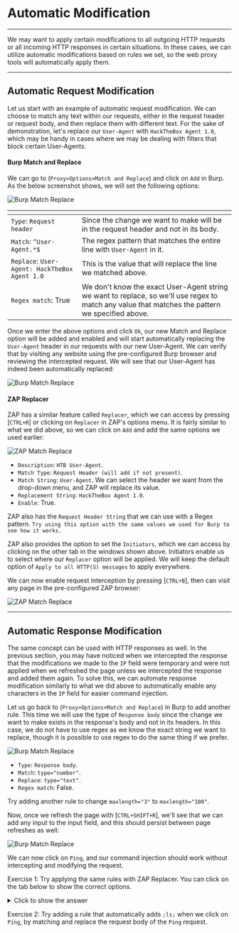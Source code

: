 
<h1>Automatic Modification</h1>
<hr/>
<p>We may want to apply certain modifications to all outgoing HTTP requests or all incoming HTTP responses in certain situations. In these cases, we can utilize automatic modifications based on rules we set, so the web proxy tools will automatically apply them.</p>
<hr/>
<h2>Automatic Request Modification</h2>
<p>Let us start with an example of automatic request modification. We can choose to match any text within our requests, either in the request header or request body, and then replace them with different text. For the sake of demonstration, let's replace our <code>User-Agent</code> with <code>HackTheBox Agent 1.0</code>, which may be handy in cases where we may be dealing with filters that block certain User-Agents.</p>
<h4>Burp Match and Replace</h4>
<p>We can go to (<code>Proxy&gt;Options&gt;Match and Replace</code>) and click on <code>Add</code> in Burp. As the below screenshot shows, we will set the following options:</p>
<p><img alt="Burp Match Replace" src="https://academy.hackthebox.com/storage/modules/110/burp_match_replace_user_agent_1.jpg"/></p>
<table>
<thead>
<tr>
<th></th>
<th></th>
</tr>
</thead>
<tbody>
<tr>
<td><code>Type</code>: <code>Request header</code></td>
<td>Since the change we want to make will be in the request header and not in its body.</td>
</tr>
<tr>
<td><code>Match</code>: <code>^User-Agent.*$</code></td>
<td>The regex pattern that matches the entire line with <code>User-Agent</code> in it.</td>
</tr>
<tr>
<td><code>Replace</code>: <code>User-Agent: HackTheBox Agent 1.0</code></td>
<td>This is the value that will replace the line we matched above.</td>
</tr>
<tr>
<td><code>Regex match</code>: True</td>
<td>We don't know the exact User-Agent string we want to replace, so we'll use regex to match any value that matches the pattern we specified above.</td>
</tr>
</tbody>
</table>
<p>Once we enter the above options and click <code>Ok</code>, our new Match and Replace option will be added and enabled and will start automatically replacing the <code>User-Agent</code> header in our requests with our new User-Agent. We can verify that by visiting any website using the pre-configured Burp browser and reviewing the intercepted request. We will see that our User-Agent has indeed been automatically replaced:</p>
<p><img alt="Burp Match Replace" src="https://academy.hackthebox.com/storage/modules/110/burp_match_replace_user_agent_2.jpg"/></p>
<h4>ZAP Replacer</h4>
<p>ZAP has a similar feature called <code>Replacer</code>, which we can access by pressing [<code>CTRL+R</code>] or clicking on <code>Replacer</code> in ZAP's options menu. It is fairly similar to what we did above, so we can click on <code>Add</code> and add the same options we used earlier:</p>
<p><img alt="ZAP Match Replace" src="https://academy.hackthebox.com/storage/modules/110/zap_match_replace_user_agent_1.jpg"/></p>
<ul>
<li>
<code>Description</code>: <code>HTB User-Agent</code>.</li>
<li>
<code>Match Type</code>: <code>Request Header (will add if not present)</code>.</li>
<li>
<code>Match String</code>: <code>User-Agent</code>. We can select the header we want from the drop-down menu, and ZAP will replace its value.</li>
<li>
<code>Replacement String</code>: <code>HackTheBox Agent 1.0</code>.</li>
<li>
<code>Enable</code>: True.</li>
</ul>
<p>ZAP also has the <code>Request Header String</code> that we can use with a Regex pattern. <code>Try using this option with the same values we used for Burp to see how it works.</code></p>
<p>ZAP also provides the option to set the <code>Initiators</code>, which we can access by clicking on the other tab in the windows shown above. Initiators enable us to select where our <code>Replacer</code> option will be applied. We will keep the default option of <code>Apply to all HTTP(S) messages</code> to apply everywhere.</p>
<p>We can now enable request interception by pressing [<code>CTRL+B</code>], then can visit any page in the pre-configured ZAP browser:</p>
<p><img alt="ZAP Match Replace" src="https://academy.hackthebox.com/storage/modules/110/zap_match_replace_user_agent_2.jpg"/></p>
<hr/>
<h2>Automatic Response Modification</h2>
<p>The same concept can be used with HTTP responses as well. In the previous section, you may have noticed when we intercepted the response that the modifications we made to the <code>IP</code> field were temporary and were not applied when we refreshed the page unless we intercepted the response and added them again. To solve this, we can automate response modification similarly to what we did above to automatically enable any characters in the <code>IP</code> field for easier command injection.</p>
<p>Let us go back to (<code>Proxy&gt;Options&gt;Match and Replace</code>) in Burp to add another rule. This time we will use the type of <code>Response body</code> since the change we want to make exists in the response's body and not in its headers. In this case, we do not have to use regex as we know the exact string we want to replace, though it is possible to use regex to do the same thing if we prefer.</p>
<p><img alt="Burp Match Replace" src="https://academy.hackthebox.com/storage/modules/110/burp_match_replace_response_1.jpg"/></p>
<ul>
<li>
<code>Type</code>: <code>Response body</code>.</li>
<li>
<code>Match</code>: <code>type="number"</code>.</li>
<li>
<code>Replace</code>: <code>type="text"</code>.</li>
<li>
<code>Regex match</code>: False.</li>
</ul>
<p>Try adding another rule to change <code>maxlength="3"</code> to <code>maxlength="100"</code>.</p>
<p>Now, once we refresh the page with [<code>CTRL+SHIFT+R</code>], we'll see that we can add any input to the input field, and this should persist between page refreshes as well:</p>
<p><img alt="Burp Match Replace" src="https://academy.hackthebox.com/storage/modules/110/burp_match_replace_response_2.jpg"/></p>
<p>We can now click on <code>Ping</code>, and our command injection should work without intercepting and modifying the request.</p>
<div class="card bg-light">
<div class="card-body">
<p class="mb-0">Exercise 1: Try applying the same rules with ZAP Replacer. You can click on the tab below to show the correct options.</p>
</div>
<details>
<summary class="btn btn-sm btn-block mt-1 py-2 text-left btn-lighter">Click to show the answer</summary>
<br/> Change input type to text:
    <br/>- <code>Match Type</code>: <code>Response Body String</code>.
    <br/>- <code>Match Regex</code>: <code>False</code>.
    <br/>- <code>Match String</code>: <code>type="number"</code>.
    <br/>- <code>Replacement String</code>: <code>type="text"</code>.
    <br/>- <code>Enable</code>: <code>True</code>.
    <br/>
<br/> Change max length to 100:
    <br/>- <code>Match Type</code>: <code>Response Body String</code>.
    <br/>- <code>Match Regex</code>: <code>False</code>.
    <br/>- <code>Match String</code>: <code>maxlength="3"</code>.
    <br/>- <code>Replacement String</code>: <code>maxlength="100"</code>.
    <br/>- <code>Enable</code>: <code>True</code>.
    <br/>
</details>
</div>
<div class="card bg-light">
<div class="card-body">
<p class="mb-0">Exercise 2: Try adding a rule that automatically adds <code>;ls;</code> when we click on <code>Ping</code>, by matching and replace the request body of the <code>Ping</code> request.</p>
</div>
</div>
